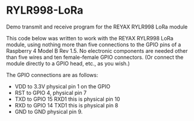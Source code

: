 # RYLR998-LoRa

Demo transmit and receive program for the REYAX RYLR998 LoRa module

This code below was written to work with the REYAX RYLR998 LoRa module, using nothing more than five connections to the GPIO pins of a Raspberry 4 Model B Rev 1.5. No electronic components are needed other than five wires and ten female-female GPIO connectors. (Or connect the module directly to a GPIO head, etc., as you wish.)

The GPIO connections are as follows:

* VDD to 3.3V physical pin 1 on the GPIO
* RST to GPIO 4, physical pin 7
* TXD to GPIO 15 RXD1 this is physical pin 10
* RXD to GPIO 14 TXD1 this is physical pin 8
* GND to GND physical pin 9.
